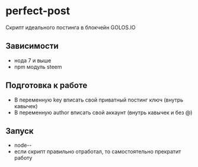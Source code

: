 # perfect-post
Скрипт идеального постинга в блокчейн GOLOS.IO
## Зависимости
* нода 7 и выше
* npm модуль steem
## Подготовка к работе
* В переменную key вписать свой приватный постинг ключ (внутрь кавычек)
* В переменную author вписать свой аккаунт (внутрь кавычек и без @)
## Запуск
* node--
* если скрипт правильно отработал, то самостоятельно прекратит работу
